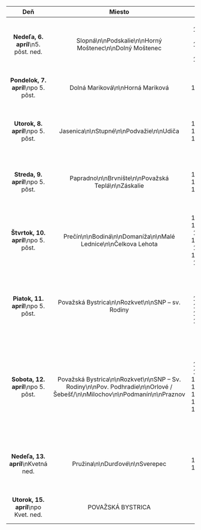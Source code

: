 <!-- title: "Spovedanie – dekanát Považská Bystrica – Veľká noc 2025" -->
<!-- date: "2025-04-06" -->

<!-- table-setup wrapStyle=row; wrapOn=max-width:767px; wrapHideHeader=true -->
| Deň | Miesto | Čas | Spovedajú |
| :---: | :---: | :---: | :---: |
| **Nedeľa, 6. apríl**\n5. pôst. ned. | Slopná\n\nPodskalie\n\nHorný Moštenec\n\nDolný Moštenec | 14:30 - 15:30\n\n14:00 - 16:00\n\n14:00 - 15:30\n\n14:00 - 15:30 | Tichý Gabriš Škrabák Klimek Hruška Hvolka\n\nMajtán Bunčiak\n\nMichút Matúška Franek Vavro\n\nWieslaw Andrzej Matej Junas |
| **Pondelok, 7. apríl**\npo 5. pôst. | Dolná Mariková\n\nHorná Mariková | 15:00-17:00\n\n16:00-17:00 | Mazúch Tichý Gabriš Buchtinec Turza Majtán Mičúch Matúška, Hvolka\n\nFranek Michút Kováč |
| **Utorok, 8. apríl**\npo 5. pôst. | Jasenica\n\nStupné\n\nPodvažie\n\nUdiča | 15:00-16:30\n\n15:00-16:30\n\n15:00-16:30\n\n17:00-18:00 | Junas Michút Matúška Mičúch Majtán Hvolka Herman\n\nWieslaw Andrzej Matej\n\nBunčiak Králik Gabriš Klimek\n\nVavro Kováč Buchtinec Hruška Mazúch Tichý Turza |
| **Streda, 9. apríl**\npo 5. pôst. | Papradno\n\nBrvnište\n\nPovažská Teplá\n\nZáskalie | 16:00-17:30\n\n16:00-17:30\n\n16:00-17:30\n\n14:30-16:00 | Michút Buchtinec Hvolka Majtán Matúška Škrabák Turza Vavro Mičúch\n\nKováč Franek Bunčiak Králik\n\nMazúch Tichý Gabriš Junas Wieslaw\n\nMatej Andrzej |
| **Štvrtok, 10. apríl**\npo 5. pôst. | Prečín\n\nBodiná\n\nDomaníža\n\nMalé Lednice\n\nČelkova Lehota | 15:00-16:30\n\n15:00-16:30\n\n10:00-12:00 + 15:00-17:00\n\n10:00-12:00 + 15:00-17:00\n\n10:00-12:00 + 15:00-17:00 | Mazúch Tichý Gabriš Matej Škrabák Hvolka\n\nWieslaw Andrzej\n\n10-12 Franek Vavro Kováč + 15-17 Mičúch Klimek Králik\n\n10-12 Turza Hruška + 15-17 Buchtinec Michút\n\nBunčiak |
| **Piatok, 11. apríl**\npo 5. pôst. | Považská Bystrica\n\nRozkvet\n\nSNP – sv. Rodiny | 9:00-12:00 + 14:30-17:00\n\n9:00-12:00 + 14:30-17:00\n\n9:00-12:00 + 14:30-17:00 | Buchtinec Tichý Gabriš Mazúch Škrabák Turza Vavro\n\nFranek Králik Majtán Kováč Klimek Hruška Mičúch\n\nBunčiak\n\nMatúška Andrzej Matej Wieslaw\n\nHvolka Michút Junas |
| **Sobota, 12. apríl**\npo 5. pôst. | Považská Bystrica\n\nRozkvet\n\nSNP – Sv. Rodiny\n\nPov. Podhradie\n\nOrlové /Šebešť/\n\nMilochov\n\nPodmanín\n\nPraznov | 9:00-12:00\n\n9:00-12:00\n\n9:00-12:00\n\n14:00-15:00\n\n14:00-15:00\n\n14:00-15:00\n\n14:00-15:00\n\n14:00-15:00 | Buchtinec Tichý Gabriš Škrabák Mazúch Turza Vavro Franek Králik Majtán Kováč Klimek Hruška Mičúch Bunčiak\n\nMatúška Andrzej Matej Wieslaw\n\nHvolka Michút Junas\n\nWieslaw Andrzej Matej Hruška Klimek Michút Hvolka\n\nKováč Matúška\n\nFranek Bunčiak\n\nTichý Gabriš Králik\n\nMajtán Junas Škrabák |
| **Nedeľa, 13. apríl**\nKvetná ned.| Pružina\n\nDurďové\n\nSverepec | 14:30-16:00\n\n14:30-15:30\n\n13:00-14:30 | Mazúch Tichý Gabriš Wieslaw Matej Andrzej Michút Vavro Majtán Junas Hvolka\n\nHruška Králik Mičúch Klimek\n\nKováč Franek Škrabák Buchtinec Turza |
| **Utorok, 15. apríl**\npo Kvet. ned. | POVAŽSKÁ BYSTRICA | 17:00- 18:00 | Mazúch Tichý Gabriš Mičúch Králik Vavro Kováč Turza Andrzej Klimek Buchtinec Matúška |